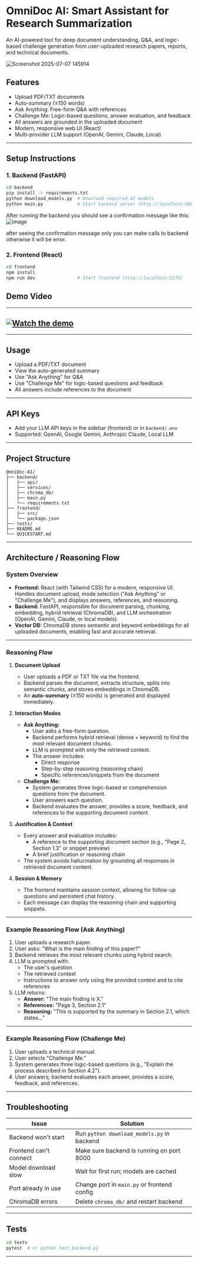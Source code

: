 # OmniDoc AI: Smart Assistant for Research Summarization

An AI-powered tool for deep document understanding, Q&A, and logic-based challenge generation from user-uploaded research papers, reports, and technical documents.

![Screenshot 2025-07-07 145914](https://github.com/user-attachments/assets/d88e5bd8-0d29-499e-90a2-7bae2dee9950)

## Features
- Upload PDF/TXT documents
- Auto-summary (≤150 words)
- Ask Anything: Free-form Q&A with references
- Challenge Me: Logic-based questions, answer evaluation, and feedback
- All answers are grounded in the uploaded document
- Modern, responsive web UI (React)
- Multi-provider LLM support (OpenAI, Gemini, Claude, Local)

---

## Setup Instructions

### 1. Backend (FastAPI)
```bash
cd backend
pip install -r requirements.txt
python download_models.py  # Download required AI models
python main.py             # Start backend server (http://localhost:8000)
```
After running the backend you should see a confirmation message like this:
![image](https://github.com/user-attachments/assets/1ec3ebff-de78-4abb-abe5-db7f3c97cd89)

after seeing the confirmation message only you can make calls to backend otherwise it will be error.


### 2. Frontend (React)
```bash
cd frontend
npm install
npm run dev                # Start frontend (http://localhost:5173)
```
## Demo Video
---
[![Watch the demo](https://img.youtube.com/vi/xm80FWNeFKY/maxresdefault.jpg)](https://www.youtube.com/watch?v=xm80FWNeFKY)
---

---

## Usage
- Upload a PDF/TXT document
- View the auto-generated summary
- Use "Ask Anything" for Q&A
- Use "Challenge Me" for logic-based questions and feedback
- All answers include references to the document

---

## API Keys
- Add your LLM API keys in the sidebar (frontend) or in `backend/.env`
- Supported: OpenAI, Google Gemini, Anthropic Claude, Local LLM

---

## Project Structure
```
OmniDoc-AI/
├── backend/
│   ├── api/
│   ├── services/
│   ├── chroma_db/
│   ├── main.py
│   └── requirements.txt
├── frontend/
│   ├── src/
│   └── package.json
├── tests/
├── README.md
└── QUICKSTART.md
```

---

## Architecture / Reasoning Flow

### System Overview
- **Frontend:** React (with Tailwind CSS) for a modern, responsive UI. Handles document upload, mode selection ("Ask Anything" or "Challenge Me"), and displays answers, references, and reasoning.
- **Backend:** FastAPI, responsible for document parsing, chunking, embedding, hybrid retrieval (ChromaDB), and LLM orchestration (OpenAI, Gemini, Claude, or local models).
- **Vector DB:** ChromaDB stores semantic and keyword embeddings for all uploaded documents, enabling fast and accurate retrieval.

---

### Reasoning Flow

1. **Document Upload**
   - User uploads a PDF or TXT file via the frontend.
   - Backend parses the document, extracts structure, splits into semantic chunks, and stores embeddings in ChromaDB.
   - An **auto-summary** (≤150 words) is generated and displayed immediately.

2. **Interaction Modes**
   - **Ask Anything:**
     - User asks a free-form question.
     - Backend performs hybrid retrieval (dense + keyword) to find the most relevant document chunks.
     - LLM is prompted with only the retrieved context.
     - The answer includes:
       - Direct response
       - Step-by-step reasoning (reasoning chain)
       - Specific references/snippets from the document
   - **Challenge Me:**
     - System generates three logic-based or comprehension questions from the document.
     - User answers each question.
     - Backend evaluates the answer, provides a score, feedback, and references to the supporting document content.

3. **Justification & Context**
   - Every answer and evaluation includes:
     - A reference to the supporting document section (e.g., "Page 2, Section 1.3" or snippet preview)
     - A brief justification or reasoning chain
   - The system avoids hallucination by grounding all responses in retrieved document content.

4. **Session & Memory**
   - The frontend maintains session context, allowing for follow-up questions and persistent chat history.
   - Each message can display the reasoning chain and supporting snippets.

---

### Example Reasoning Flow (Ask Anything)

1. User uploads a research paper.
2. User asks: "What is the main finding of this paper?"
3. Backend retrieves the most relevant chunks using hybrid search.
4. LLM is prompted with:
   - The user's question
   - The retrieved context
   - Instructions to answer only using the provided context and to cite references
5. LLM returns:
   - **Answer:** "The main finding is X."
   - **References:** "Page 3, Section 2.1"
   - **Reasoning:** "This is supported by the summary in Section 2.1, which states..."

---

### Example Reasoning Flow (Challenge Me)

1. User uploads a technical manual.
2. User selects "Challenge Me."
3. System generates three logic-based questions (e.g., "Explain the process described in Section 4.2").
4. User answers; backend evaluates each answer, provides a score, feedback, and references.

---

## Troubleshooting
| Issue                  | Solution                                      |
|------------------------|-----------------------------------------------|
| Backend won't start    | Run `python download_models.py` in backend    |
| Frontend can't connect | Make sure backend is running on port 8000     |
| Model download slow    | Wait for first run; models are cached         |
| Port already in use    | Change port in `main.py` or frontend config   |
| ChromaDB errors        | Delete `chroma_db/` and restart backend       |

---

## Tests
```bash
cd tests
pytest  # or python test_backend.py
```

---
